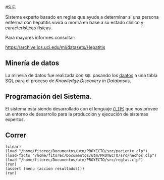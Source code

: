 #S.E.

Sistema experto basado en reglas que ayude a determinar si una persona enferma con hepatitis vivirá o morirá en base a su estado clínico y características físicas.

Para mayores informes consultar:

<https://archive.ics.uci.edu/ml/datasets/Hepatitis>

## Minería de datos
La minería de datos fue realizada con `SQL` pasando los [daatos](https://archive.ics.uci.edu/ml/machine-learning-databases/hepatitis/hepatitis.data) a una tabla SQL para el proceso de _Knowledge Discovery in Databases_.


## Programación del Sistema.

El sistema esta siendo desarrollado con el lenguaje [`CLIPS`](http://clipsrules.sourceforge.net/) que nos provee un entorno de desarrollo para la producción y ejecución de sistemas expertos.


## Correr

	(clear)
	(load "/home/fitorec/Documentos/utm/PROYECTO/src/paciente.clp")
	(load-facts "/home/fitorec/Documentos/utm/PROYECTO/src/hechos.clp")
	(load "/home/fitorec/Documentos/utm/PROYECTO/src/reglas.clp")
	(run)
	(assert (menu (accion resultados)))
	(run)
